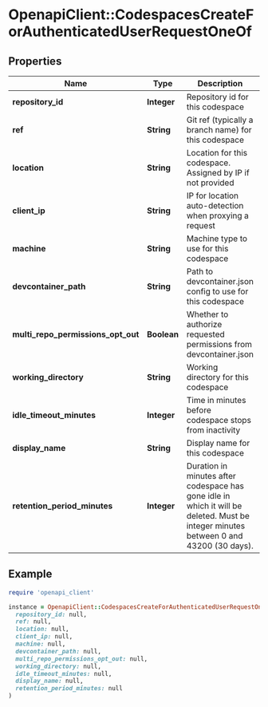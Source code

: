 # OpenapiClient::CodespacesCreateForAuthenticatedUserRequestOneOf

## Properties

| Name | Type | Description | Notes |
| ---- | ---- | ----------- | ----- |
| **repository_id** | **Integer** | Repository id for this codespace |  |
| **ref** | **String** | Git ref (typically a branch name) for this codespace | [optional] |
| **location** | **String** | Location for this codespace. Assigned by IP if not provided | [optional] |
| **client_ip** | **String** | IP for location auto-detection when proxying a request | [optional] |
| **machine** | **String** | Machine type to use for this codespace | [optional] |
| **devcontainer_path** | **String** | Path to devcontainer.json config to use for this codespace | [optional] |
| **multi_repo_permissions_opt_out** | **Boolean** | Whether to authorize requested permissions from devcontainer.json | [optional] |
| **working_directory** | **String** | Working directory for this codespace | [optional] |
| **idle_timeout_minutes** | **Integer** | Time in minutes before codespace stops from inactivity | [optional] |
| **display_name** | **String** | Display name for this codespace | [optional] |
| **retention_period_minutes** | **Integer** | Duration in minutes after codespace has gone idle in which it will be deleted. Must be integer minutes between 0 and 43200 (30 days). | [optional] |

## Example

```ruby
require 'openapi_client'

instance = OpenapiClient::CodespacesCreateForAuthenticatedUserRequestOneOf.new(
  repository_id: null,
  ref: null,
  location: null,
  client_ip: null,
  machine: null,
  devcontainer_path: null,
  multi_repo_permissions_opt_out: null,
  working_directory: null,
  idle_timeout_minutes: null,
  display_name: null,
  retention_period_minutes: null
)
```

